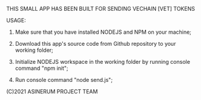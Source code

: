 THIS SMALL APP HAS BEEN BUILT FOR SENDING VECHAIN [VET] TOKENS

USAGE:

1. Make sure that you have installed NODEJS and NPM on your machine;

2. Download this app's source code from Github repository to your working folder;

3. Initialize NODEJS workspace in the working folder by running console command	"npm init";

4. Run console command "node send.js";

(C)2021 ASINERUM PROJECT TEAM